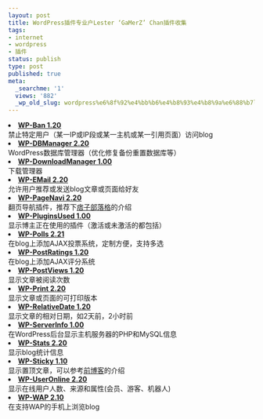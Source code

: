```yaml
---
layout: post
title: WordPress插件专业户Lester ‘GaMerZ’ Chan插件收集
tags:
- internet
- wordpress
- 插件
status: publish
type: post
published: true
meta:
  _searchme: '1'
  views: '882'
  _wp_old_slug: wordpress%e6%8f%92%e4%bb%b6%e4%b8%93%e4%b8%9a%e6%88%b7lester-gamerz-chan%e6%8f%92%e4%bb%b6%e6%94%b6%e9%9b%86
---
```

<li><strong><a href="http://www.lesterchan.net/wordpress/readme/wp-ban.html" title="WP-Ban 1.20 Readme">WP-Ban 1.20</a></strong></li>
禁止特定用户（某一IP或IP段或某一主机或某一引用页面）访问blog
	<li><strong><a href="http://www.lesterchan.net/wordpress/readme/wp-dbmanager.html" title="WP-DBManager 2.20 Readme">WP-DBManager 2.20</a></strong></li>
WordPress数据库管理器（优化修复备份重置数据库等）
	<li><strong><a href="http://www.lesterchan.net/wordpress/readme/wp-downloadmanager.html" title="WP-DownloadManager 1.00 Readme">WP-DownloadManager 1.00</a></strong></li>
下载管理器
	<li><strong><a href="http://www.lesterchan.net/wordpress/readme/wp-email.html" title="WP-EMail 2.20 Readme">WP-EMail 2.20</a></strong></li>
允许用户推荐或发送blog文章或页面给好友
	<li><strong><a href="http://www.lesterchan.net/wordpress/readme/wp-pagenavi.html" title="WP-PageNavi 2.20 Readme">WP-PageNavi 2.20</a></strong></li>
翻页导航插件，推荐下<a href="http://pzblog.com/index.php/2008/02/wordpress-fan-ye-cha-jian-zhi-wp-pagenavi.html">痞子部落格</a>的介绍
	<li><strong><a href="http://www.lesterchan.net/wordpress/readme/wp-pluginsused.html" title="WP-PluginsUsed 1.00 Readme">WP-PluginsUsed 1.00</a></strong></li>
显示博主正在使用的插件（激活或未激活的都包括）
	<li><strong><a href="http://www.lesterchan.net/wordpress/readme/wp-polls.html" title="WP-Polls 2.21 Readme">WP-Polls 2.21</a></strong></li>
在blog上添加AJAX投票系统，定制方便，支持多选
	<li><strong><a href="http://www.lesterchan.net/wordpress/readme/wp-postratings.html" title="WP-PostRatings 1.20 Readme">WP-PostRatings 1.20</a></strong></li>
在blog上添加AJAX评分系统
	<li><strong><a href="http://www.lesterchan.net/wordpress/readme/wp-postviews.html" title="WP-PostViews 1.20 Readme">WP-PostViews 1.20</a></strong></li>
显示文章被阅读次数
	<li><strong><a href="http://www.lesterchan.net/wordpress/readme/wp-print.html" title="WP-Print 2.20 Readme">WP-Print 2.20</a></strong></li>
显示文章或页面的可打印版本
	<li><strong><a href="http://www.lesterchan.net/wordpress/readme/wp-relativedate.html" title="WP-RelativeDate 1.20 Readme">WP-RelativeDate 1.20</a></strong></li>
显示文章的相对日期，如2天前，2小时前
	<li><strong><a href="http://www.lesterchan.net/wordpress/readme/wp-serverinfo.html" title="WP-ServerInfo 1.00 Readme">WP-ServerInfo 1.00</a></strong></li>
在WordPress后台显示主机服务器的PHP和MySQL信息
	<li><strong><a href="http://www.lesterchan.net/wordpress/readme/wp-stats.html" title="WP-Stats 2.20 Readme">WP-Stats 2.20</a></strong></li>
显示blog统计信息
	<li><strong><a href="http://www.lesterchan.net/wordpress/readme/wp-sticky.html" title="WP-Sticky 1.10 Readme">WP-Sticky 1.10</a></strong></li>
显示置顶文章，可以参考<a href="http://www.qianblogger.com/2007/04/12/wp-plugin-sticky/">前博客</a>的介绍
	<li><strong><a href="http://www.lesterchan.net/wordpress/readme/wp-useronline.html" title="WP-UserOnline 2.20 Readme">WP-UserOnline 2.20</a></strong></li>
显示在线用户人数、来源和属性(会员、游客、机器人)
	<li><strong><a href="http://www.lesterchan.net/wordpress/readme/wp-wap.html" title="WP-WAP 2.10 Readme">WP-WAP 2.10</a></strong></li>
在支持WAP的手机上浏览blog
